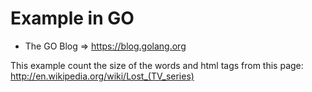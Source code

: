 Example in GO
=============

* The GO Blog => https://blog.golang.org

This example count the size of the words and html tags from this page:
http://en.wikipedia.org/wiki/Lost_(TV_series)  
